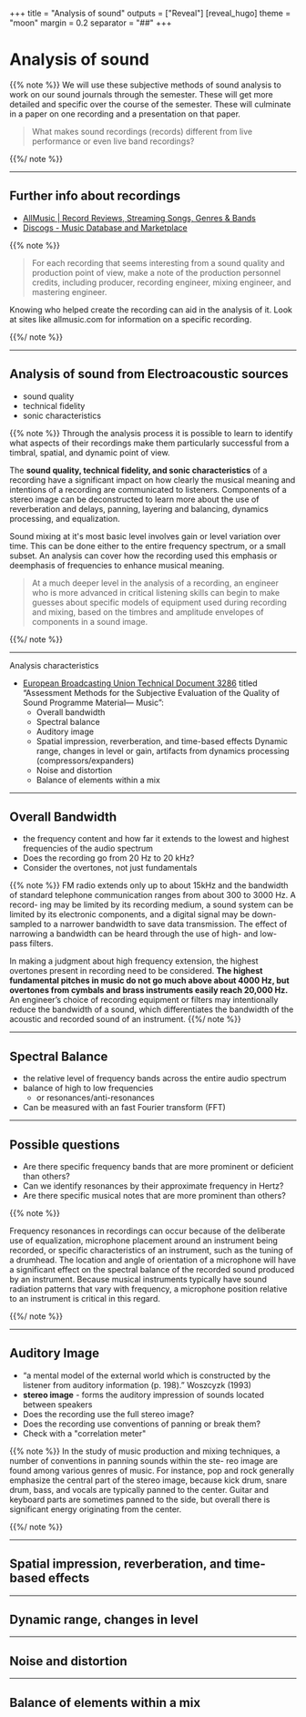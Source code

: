 +++
title = "Analysis of sound"
outputs = ["Reveal"]
[reveal_hugo]
theme = "moon"
margin = 0.2
separator = "##"
+++

# Analysis of sound

{{% note %}}
We will use these subjective methods of sound analysis to work on our sound journals through the semester. These will get more detailed and specific over the course of the semester. These will culminate in a paper on one recording and a presentation on that paper.

> What makes sound recordings (records) different from live performance or even live band recordings?

{{%/ note %}}

---

## Further info about recordings

- [AllMusic | Record Reviews, Streaming Songs, Genres & Bands](https://www.allmusic.com/)
- [Discogs - Music Database and Marketplace](https://www.discogs.com/)

{{% note %}}

> For each recording that seems interesting from a sound quality and production point of view, make a note of the production personnel credits, including producer, recording engineer, mixing engineer, and mastering engineer.

Knowing who helped create the recording can aid in the analysis of it. Look at sites like allmusic.com for information on a specific recording.

{{%/ note %}}

---

## Analysis of sound from Electroacoustic sources

- sound quality
- technical fidelity
- sonic characteristics

{{% note %}}
Through the analysis process it is possible to learn to identify what aspects of their recordings make them particularly successful from a timbral, spatial, and dynamic point of view.

The **sound quality, technical fidelity, and sonic characteristics** of a recording have a significant impact on how clearly the musical meaning and intentions of a recording are communicated to listeners. Components of a stereo image can be deconstructed to learn more about the use of reverberation and delays, panning, layering and balancing, dynamics processing, and equalization.

Sound mixing at it's most basic level involves gain or level variation over time. This can be done either to the entire frequency spectrum, or a small subset. An analysis can cover how the recording used this emphasis or deemphasis of frequencies to enhance musical meaning.

> At a much deeper level in the analysis of a recording, an engineer who is more advanced in critical listening skills can begin to make guesses about specific models of equipment used during recording and mixing, based on the timbres and amplitude envelopes of components in a sound image.

{{%/ note %}}

---

Analysis characteristics

- [European Broadcasting Union Technical Document 3286](https://tech.ebu.ch/docs/tech/tech3286.pdf) titled “Assessment Methods for the Subjective Evaluation of the Quality of Sound Programme Material— Music”:
  - Overall bandwidth
  - Spectral balance
  - Auditory image
  - Spatial impression, reverberation, and time-based effects Dynamic range, changes in level or gain, artifacts from dynamics processing (compressors/expanders)
  - Noise and distortion
  - Balance of elements within a mix

---

## Overall Bandwidth

- the frequency content and how far it extends to the lowest and highest frequencies of the audio spectrum
- Does the recording go from 20 Hz to 20 kHz?
- Consider the overtones, not just fundamentals

{{% note %}}
FM radio extends only up to about 15kHz and the bandwidth of standard telephone communication ranges from about 300 to 3000 Hz. A record- ing may be limited by its recording medium, a sound system can be limited by its electronic components, and a digital signal may be down-sampled to a narrower bandwidth to save data transmission. The effect of narrowing a bandwidth can be heard through the use of high- and low- pass filters.

In making a judgment about high frequency extension, the highest overtones present in recording need to be considered. **The highest fundamental pitches in music do not go much above about 4000 Hz, but overtones from cymbals and brass instruments easily reach 20,000 Hz.** An engineer’s choice of recording equipment or filters may intentionally reduce the bandwidth of a sound, which differentiates the bandwidth of the acoustic and recorded sound of an instrument.
{{%/ note %}}

---

## Spectral Balance

- the relative level of frequency bands across the entire audio spectrum
- balance of high to low frequencies
  - or resonances/anti-resonances
- Can be measured with an fast Fourier transform (FFT)

---

## Possible questions

- Are there specific frequency bands that are more prominent or deficient than others?
- Can we identify resonances by their approximate frequency in Hertz?
- Are there specific musical notes that are more prominent than others?

{{% note %}}

Frequency resonances in recordings can occur because of the deliberate use of equalization, microphone placement around an instrument being recorded, or specific characteristics of an instrument, such as the tuning of a drumhead. The location and angle of orientation of a microphone will have a significant effect on the spectral balance of the recorded sound produced by an instrument. Because musical instruments typically have sound radiation patterns that vary with frequency, a microphone position relative to an instrument is critical in this regard.

{{%/ note %}}

---

## Auditory Image

- “a mental model of the external world which is constructed by the listener from auditory information (p. 198).” Woszcyzk (1993)
- **stereo image** - forms the auditory impression of sounds located between speakers
- Does the recording use the full stereo image?
- Does the recording use conventions of panning or break them?
- Check with a "correlation meter"

{{% note %}}
In the study of music production and mixing techniques, a number of conventions in panning sounds within the ste- reo image are found among various genres of music. For instance, pop and rock generally emphasize the central part of the stereo image, because kick drum, snare drum, bass, and vocals are typically panned to the center. Guitar and keyboard parts are sometimes panned to the side, but overall there is significant energy originating from the center.

{{%/ note %}}

---

## Spatial impression, reverberation, and time-based effects

---

## Dynamic range, changes in level

---

## Noise and distortion

---

## Balance of elements within a mix
